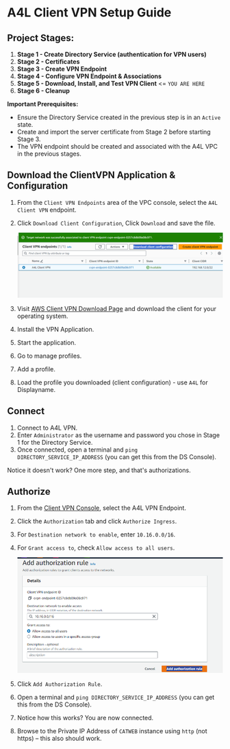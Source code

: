 # A4L Client VPN Setup Guide

## Project Stages:

1. **Stage 1 - Create Directory Service (authentication for VPN users)**
2. **Stage 2 - Certificates**
3. **Stage 3 - Create VPN Endpoint**
4. **Stage 4 - Configure VPN Endpoint & Associations**
5. **Stage 5 - Download, Install, and Test VPN Client** <= `YOU ARE HERE`
6. **Stage 6 - Cleanup**

**Important Prerequisites:**
- Ensure the Directory Service created in the previous step is in an `Active` state.
- Create and import the server certificate from Stage 2 before starting Stage 3.
- The VPN endpoint should be created and associated with the A4L VPC in the previous stages.

## Download the ClientVPN Application & Configuration

1. From the `Client VPN Endpoints` area of the VPC console, select the `A4L Client VPN` endpoint.
2. Click `Download Client Configuration`, Click `Download` and save the file.
	
	![Untitled](images/Untitled4.png)
	
3. Visit [AWS Client VPN Download Page](https://aws.amazon.com/vpn/client-vpn-download/) and download the client for your operating system.
4. Install the VPN Application.
5. Start the application.
6. Go to manage profiles.
7. Add a profile.
8. Load the profile you downloaded (client configuration) - use `A4L` for Displayname.

## Connect

1. Connect to A4L VPN.
2. Enter `Administrator` as the username and password you chose in Stage 1 for the Directory Service.
3. Once connected, open a terminal and `ping DIRECTORY_SERVICE_IP_ADDRESS` (you can get this from the DS Console).

Notice it doesn't work? One more step, and that's authorizations.

## Authorize

1. From the [Client VPN Console](https://console.aws.amazon.com/vpc/home?region=us-east-1#ClientVPNEndpoints:sort=status.code), select the A4L VPN Endpoint.
2. Click the `Authorization` tab and click `Authorize Ingress`.
3. For `Destination network to enable`, enter `10.16.0.0/16`.
4. For `Grant access to`, check `Allow access to all users`.

	![Untitled](images/Untitled5.png)

5. Click `Add Authorization Rule`.
6. Open a terminal and `ping DIRECTORY_SERVICE_IP_ADDRESS` (you can get this from the DS Console).
7. Notice how this works? You are now connected.
8. Browse to the Private IP Address of `CATWEB` instance using `http` (not https) – this also should work.
